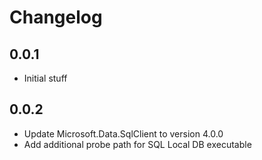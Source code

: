 # Changelog

## 0.0.1
* Initial stuff

## 0.0.2
* Update Microsoft.Data.SqlClient to version 4.0.0
* Add additional probe path for SQL Local DB executable